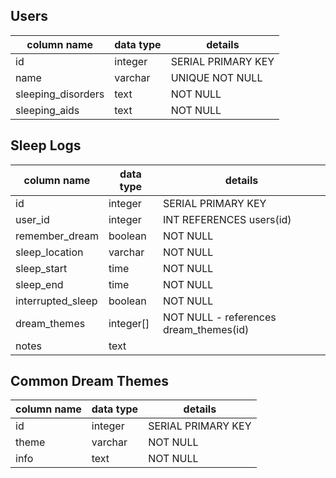 ## Users

| column name        | data type | details            |
| ------------------ | --------- | ------------------ |
| id                 | integer   | SERIAL PRIMARY KEY |
| name               | varchar   | UNIQUE NOT NULL    |
| sleeping_disorders | text      | NOT NULL           |
| sleeping_aids      | text      | NOT NULL           |

## Sleep Logs

| column name       | data type | details                                |
| ----------------- | --------- | -------------------------------------- |
| id                | integer   | SERIAL PRIMARY KEY                     |
| user_id           | integer   | INT REFERENCES users(id)               |
| remember_dream    | boolean   | NOT NULL                               |
| sleep_location    | varchar   | NOT NULL                               |
| sleep_start       | time      | NOT NULL                               |
| sleep_end         | time      | NOT NULL                               |
| interrupted_sleep | boolean   | NOT NULL                               |
| dream_themes      | integer[] | NOT NULL - references dream_themes(id) |
| notes             | text      |                                        |

## Common Dream Themes

| column name | data type | details            |
| ----------- | --------- | ------------------ |
| id          | integer   | SERIAL PRIMARY KEY |
| theme       | varchar   | NOT NULL           |
| info        | text      | NOT NULL           |
